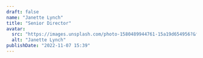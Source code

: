 ```yaml
---
draft: false
name: "Janette Lynch"
title: "Senior Director"
avatar:
  src: "https://images.unsplash.com/photo-1580489944761-15a19d654956?&fit=crop&w=280"
  alt: "Janette Lynch"
publishDate: "2022-11-07 15:39"
---
```

